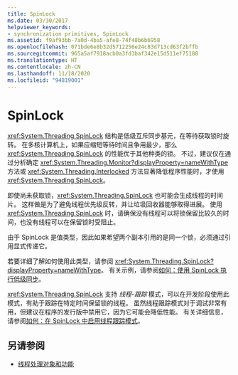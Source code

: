 ```yaml
---
title: SpinLock
ms.date: 03/30/2017
helpviewer_keywords:
- synchronization primitives, SpinLock
ms.assetid: f9af93bb-7a0d-4ba5-afe8-74f48b6b6958
ms.openlocfilehash: 071bde6e8b32d5712256e24c83d713cd63f2bffb
ms.sourcegitcommit: 965a5af7918acb0a3fd3baf342e15d511ef75188
ms.translationtype: HT
ms.contentlocale: zh-CN
ms.lasthandoff: 11/18/2020
ms.locfileid: "94819001"
---
```

# <a name="spinlock"></a>SpinLock
<xref:System.Threading.SpinLock> 结构是低级互斥同步基元，在等待获取锁时旋转。 在多核计算机上，如果应缩短等待时间且争用最少，那么 <xref:System.Threading.SpinLock> 的性能优于其他种类的锁。 不过，建议仅在通过分析确定 <xref:System.Threading.Monitor?displayProperty=nameWithType> 方法或 <xref:System.Threading.Interlocked> 方法显著降低程序性能时，才使用 <xref:System.Threading.SpinLock>。  
  
 即使尚未获取锁，<xref:System.Threading.SpinLock> 也可能会生成线程的时间片。 这样做是为了避免线程优先级反转，并让垃圾回收器能够取得进展。 使用 <xref:System.Threading.SpinLock> 时，请确保没有线程可以将锁保留比较久的时间，也没有线程可以在保留锁时受阻止。  
  
 由于 SpinLock 是值类型，因此如果希望两个副本引用的是同一个锁，必须通过引用显式传递它。  
  
 若要详细了解如何使用此类型，请参阅 <xref:System.Threading.SpinLock?displayProperty=nameWithType>。 有关示例，请参阅[如何：使用 SpinLock 执行低级同步](how-to-use-spinlock-for-low-level-synchronization.md)。  
  
 <xref:System.Threading.SpinLock> 支持 *线程*-*跟踪* 模式，可以在开发阶段使用此模式，有助于跟踪在特定时间保留锁的线程。 虽然线程跟踪模式对于调试非常有用，但建议在程序的发行版中禁用它，因为它可能会降低性能。 有关详细信息，请参阅[如何：在 SpinLock 中启用线程跟踪模式](how-to-enable-thread-tracking-mode-in-spinlock.md)。  
  
## <a name="see-also"></a>另请参阅

- [线程处理对象和功能](threading-objects-and-features.md)
